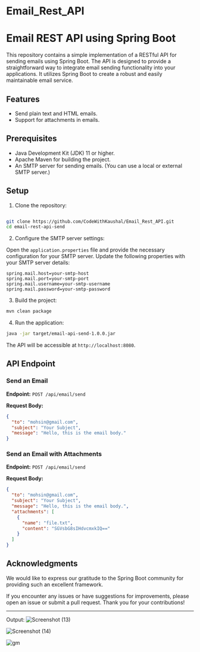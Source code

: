 # Email_Rest_API


# Email REST API using Spring Boot

This repository contains a simple implementation of a RESTful API for sending emails using Spring Boot. The API is designed to provide a straightforward way to integrate email sending functionality into your applications. It utilizes Spring Boot to create a robust and easily maintainable email service.

## Features

- Send plain text and HTML emails.
- Support for attachments in emails.

## Prerequisites

- Java Development Kit (JDK) 11 or higher.
- Apache Maven for building the project.
- An SMTP server for sending emails. (You can use a local or external SMTP server.)

## Setup

1. Clone the repository:

```bash

git clone https://github.com/CodeWithKaushal/Email_Rest_API.git
cd email-rest-api-send
```

2. Configure the SMTP server settings:

Open the `application.properties` file and provide the necessary configuration for your SMTP server. Update the following properties with your SMTP server details:

```properties
spring.mail.host=your-smtp-host
spring.mail.port=your-smtp-port
spring.mail.username=your-smtp-username
spring.mail.password=your-smtp-password
```

3. Build the project:

```bash
mvn clean package
```

4. Run the application:

```bash
java -jar target/email-api-send-1.0.0.jar
```

The API will be accessible at `http://localhost:8080`.

## API Endpoint

### Send an Email

**Endpoint:** `POST /api/email/send`

**Request Body:**

```json
{
  "to": "mohsin@gmail.com",
  "subject": "Your Subject",
  "message": "Hello, this is the email body."
}
```

### Send an Email with Attachments

**Endpoint:** `POST /api/email/send`

**Request Body:**

```json
{
  "to": "mohsin@gmail.com",
  "subject": "Your Subject",
  "message": "Hello, this is the email body.",
  "attachments": [
    {
      "name": "file.txt",
      "content": "SGVsbG8sIHdvcmxkIQ=="
    }
  ]
}
```



## Acknowledgments

We would like to express our gratitude to the Spring Boot community for providing such an excellent framework.

If you encounter any issues or have suggestions for improvements, please open an issue or submit a pull request. Thank you for your contributions!

---
Output:
![Screenshot (13)](https://github.com/CodeWithKaushal/Email_Rest_API/assets/101656305/bee7a264-d10e-4f60-8276-a400e9124db7)


![Screenshot (14)](https://github.com/CodeWithKaushal/Email_Rest_API/assets/101656305/ff8428ec-66d3-4f0b-932f-c7c8b3c27464)




![gm](https://github.com/CodeWithKaushal/Email_Rest_API/assets/101656305/9edc5ea7-0a4c-46a1-97a6-afd619c4ef43)

